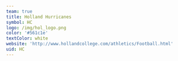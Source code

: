 ```yaml
---
team: true
title: Holland Hurricanes
symbol: HC
logo: /img/hol_logo.png
color: '#561c1e'
textColor: white
website: 'http://www.hollandcollege.com/athletics/Football.html'
uid: HC
---
```


